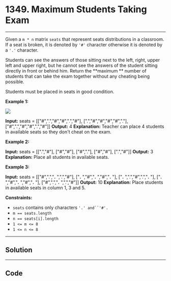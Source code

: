 # 1349. Maximum Students Taking Exam

---

Given a `m * n` matrix `seats`  that represent seats distributions in a classroom. If a seat is broken, it is denoted by `'#'` character otherwise it is denoted by a `'.'` character.

Students can see the answers of those sitting next to the left, right, upper left and upper right, but he cannot see the answers of the student sitting directly in front or behind him. Return the **maximum ** number of students that can take the exam together without any cheating being possible.

Students must be placed in seats in good condition.

 

**Example 1:**

![](https://assets.leetcode.com/uploads/2020/01/29/image.png)


**Input:** seats = [["#",".","#","#",".","#"],
                [".","#","#","#","#","."],
                ["#",".","#","#",".","#"]]
**Output:** 4
**Explanation:** Teacher can place 4 students in available seats so they don't cheat on the exam. 


**Example 2:**


**Input:** seats = [[".","#"],
                ["#","#"],
                ["#","."],
                ["#","#"],
                [".","#"]]
**Output:** 3
**Explanation:** Place all students in available seats. 



**Example 3:**


**Input:** seats = [["#",".","**.** ",".","#"],
                ["**.** ","#","**.** ","#","**.** "],
                ["**.** ",".","#",".","**.** "],
                ["**.** ","#","**.** ","#","**.** "],
                ["#",".","**.** ",".","#"]]
**Output:** 10
**Explanation:** Place students in available seats in column 1, 3 and 5.


 

**Constraints:**

  * `seats` contains only characters `'.' and``'#'.`
  * `m == seats.length`
  * `n == seats[i].length`
  * `1 <= m <= 8`
  * `1 <= n <= 8`

---

## Solution



---

## Code
```python


```